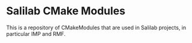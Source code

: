 # Salilab CMake Modules

This is a repository of CMakeModules that are used in Salilab
projects, in particular IMP and RMF.